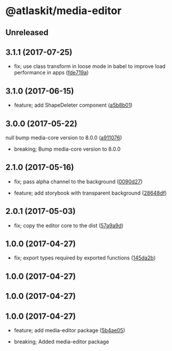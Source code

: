 # @atlaskit/media-editor

## Unreleased

## 3.1.1 (2017-07-25)


* fix; use class transform in loose mode in babel to improve load performance in apps ([fde719a](https://bitbucket.org/atlassian/atlaskit/commits/fde719a))

## 3.1.0 (2017-06-15)


* feature; add ShapeDeleter component ([a5b8b01](https://bitbucket.org/atlassian/atlaskit/commits/a5b8b01))

## 3.0.0 (2017-05-22)


null bump media-core version to 8.0.0 ([a911076](https://bitbucket.org/atlassian/atlaskit/commits/a911076))


* breaking; Bump media-core version to 8.0.0

## 2.1.0 (2017-05-16)


* fix; pass alpha channel to the background ([0090d27](https://bitbucket.org/atlassian/atlaskit/commits/0090d27))


* feature; add storybook with transparent background ([28648df](https://bitbucket.org/atlassian/atlaskit/commits/28648df))

## 2.0.1 (2017-05-03)


* fix; copy the editor core to the dist ([57a9a9d](https://bitbucket.org/atlassian/atlaskit/commits/57a9a9d))

## 1.0.0 (2017-04-27)


* fix; export types required by exported functions ([145da2b](https://bitbucket.org/atlassian/atlaskit/commits/145da2b))

## 1.0.0 (2017-04-27)

## 1.0.0 (2017-04-27)

## 1.0.0 (2017-04-27)


* feature; add media-editor package ([5b4ae05](https://bitbucket.org/atlassian/atlaskit/commits/5b4ae05))


* breaking; Added media-editor package
